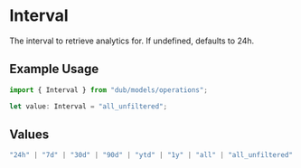 # Interval

The interval to retrieve analytics for. If undefined, defaults to 24h.

## Example Usage

```typescript
import { Interval } from "dub/models/operations";

let value: Interval = "all_unfiltered";
```

## Values

```typescript
"24h" | "7d" | "30d" | "90d" | "ytd" | "1y" | "all" | "all_unfiltered"
```